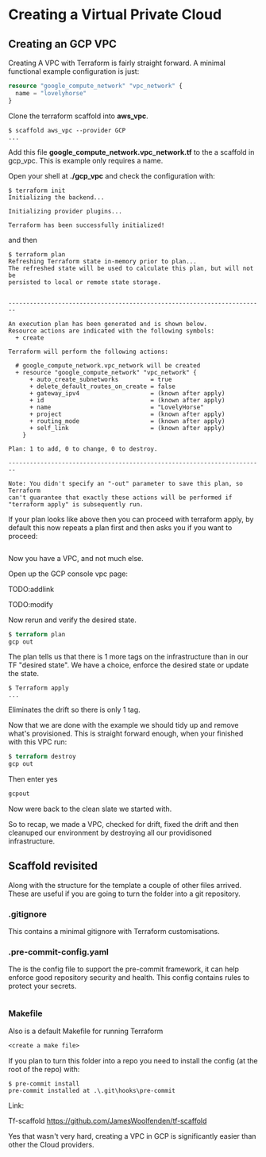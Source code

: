 # Creating a Virtual Private Cloud

## Creating an GCP VPC

Creating A VPC with Terraform is fairly straight forward.
A minimal functional example configuration is just:

```terraform
resource "google_compute_network" "vpc_network" {
  name = "lovelyhorse"
}
```

Clone the terraform scaffold into **aws_vpc**.

```cli
$ scaffold aws_vpc --provider GCP
...
```

Add this file **google_compute_network.vpc_network.tf** to the a scaffold in gcp_vpc.
This is example only requires a name.

Open your shell at **./gcp_vpc** and check the configuration with:

```cli
$ terraform init
Initializing the backend...

Initializing provider plugins...

Terraform has been successfully initialized!

```

and then

```cli
$ terraform plan
Refreshing Terraform state in-memory prior to plan...
The refreshed state will be used to calculate this plan, but will not be
persisted to local or remote state storage.


------------------------------------------------------------------------

An execution plan has been generated and is shown below.
Resource actions are indicated with the following symbols:
  + create

Terraform will perform the following actions:

  # google_compute_network.vpc_network will be created
  + resource "google_compute_network" "vpc_network" {
      + auto_create_subnetworks         = true
      + delete_default_routes_on_create = false
      + gateway_ipv4                    = (known after apply)
      + id                              = (known after apply)
      + name                            = "LovelyHorse"
      + project                         = (known after apply)
      + routing_mode                    = (known after apply)
      + self_link                       = (known after apply)
    }

Plan: 1 to add, 0 to change, 0 to destroy.

------------------------------------------------------------------------

Note: You didn't specify an "-out" parameter to save this plan, so Terraform
can't guarantee that exactly these actions will be performed if
"terraform apply" is subsequently run.
```

If your plan looks like above then you can proceed with terraform apply, by default this now repeats a plan first and then asks you if you want to proceed:

```Terraform
```

Now you have a VPC, and not much else.

Open up the GCP console vpc page:

TODO:addlink

TODO:modify

Now rerun and verify the desired state.

```terraform
$ terraform plan
gcp out
```

The plan tells us that there is 1 more tags on the infrastructure than in our TF "desired state".
We have a choice, enforce the desired state or update the state.

```cli
$ Terraform apply
...
```

Eliminates the drift so there is only 1 tag.

Now that we are done with the example we should tidy up and remove what's provisioned. This is straight forward enough, when your finished with this VPC run:

``` terraform
$ terraform destroy
gcp out
```

Then enter yes

```terraform
gcpout
```

Now were  back to the clean slate we started with.

So to recap, we made a VPC, checked for drift, fixed the drift and then cleanuped our environment by destroying all our providisoned infrastructure.

## Scaffold revisited

Along with the structure for the template a couple of other files arrived. These are useful if you are going to turn the folder into a git repository.

### .gitignore

This contains a minimal gitignore with Terraform customisations.

### .pre-commit-config.yaml

The is the config file to support the pre-commit framework, it can help enforce good repository security and health. This config contains rules to protect your secrets.

```json

```

### Makefile

Also is a default Makefile for running Terraform

```Makefile
<create a make file>
```

If you plan to turn this folder into a repo you need to install the config (at the root of the repo)
with:

```shell
$ pre-commit install
pre-commit installed at .\.git\hooks\pre-commit
```

Link:

Tf-scaffold <https://github.com/JamesWoolfenden/tf-scaffold>

Yes that wasn't very hard, creating a VPC in GCP is significantly easier than other the Cloud providers.
